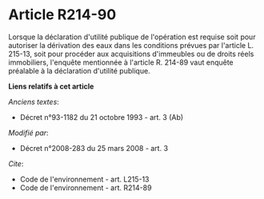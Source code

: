# Article R214-90

Lorsque la déclaration d'utilité publique de l'opération est requise soit pour autoriser la dérivation des eaux dans les
conditions prévues par l'article L. 215-13, soit pour procéder aux acquisitions d'immeubles ou de droits réels immobiliers,
l'enquête mentionnée à l'article R. 214-89 vaut enquête préalable à la déclaration d'utilité publique.

**Liens relatifs à cet article**

_Anciens textes_:

  - Décret n°93-1182 du 21 octobre 1993 - art. 3 (Ab)

_Modifié par_:

  - Décret n°2008-283 du 25 mars 2008 - art. 3

_Cite_:

  - Code de l'environnement - art. L215-13
  - Code de l'environnement - art. R214-89
